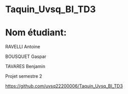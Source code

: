 # Taquin_Uvsq_BI_TD3

# Nom étudiant:

RAVELLI Antoine

BOUSQUET Gaspar

TAVARES Benjamin

Projet semestre 2

https://github.com/uvsq22200006/Taquin_Uvsq_BI_TD3


